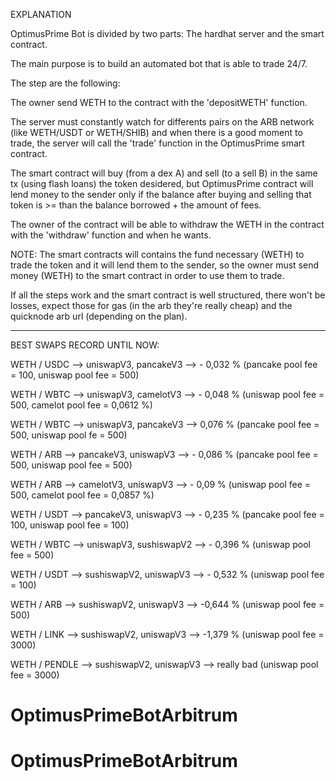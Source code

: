 EXPLANATION

OptimusPrime Bot is divided by two parts: The hardhat server and the smart contract.

The main purpose is to build an automated bot that is able to trade 24/7.

The step are the following:

The owner send WETH to the contract with the 'depositWETH' function.

The server must constantly watch for differents pairs on the ARB network (like WETH/USDT or WETH/SHIB) and when there is a good moment to trade, the server will call the 'trade' function in the OptimusPrime smart contract.

The smart contract will buy (from a dex A) and sell (to a sell B) in the same tx (using flash loans) the token desidered, but OptimusPrime contract will lend money to the sender only if the balance after buying and selling that token is >= than the balance borrowed + the amount of fees.

The owner of the contract will be able to withdraw the WETH in the contract with the 'withdraw' function and when he wants.

NOTE: The smart contracts will contains the fund necessary (WETH) to trade the token and it will lend them to the sender, so the owner must send money (WETH) to the smart contract in order to use them to trade.

If all the steps work and the smart contract is well structured, there won't be losses, expect those for gas (in the arb they're really cheap) and the quicknode arb url (depending on the plan).


-----------------------------------------------------------------------------------------------------------------

BEST SWAPS RECORD UNTIL NOW:

WETH / USDC --> uniswapV3, pancakeV3 --> - 0,032 % (pancake pool fee = 100, uniswap pool fee = 500)

WETH / WBTC --> uniswapV3, camelotV3 --> - 0,048 % (uniswap pool fee = 500, camelot pool fee = 0,0612 %)

WETH / WBTC --> uniswapV3, pancakeV3 --> 0,076 % (pancake pool fee = 500, uniswap pool fe = 500)

WETH / ARB --> pancakeV3, uniswapV3 --> - 0,086 % (pancake pool fee = 500, uniswap pool fee = 500)

WETH / ARB --> camelotV3, uniswapV3 --> - 0,09 % (uniswap pool fee = 500, camelot pool fee = 0,0857 %)

WETH / USDT --> pancakeV3, uniswapV3 --> - 0,235 % (pancake pool fee = 100, uniswap pool fee = 100)

WETH / WBTC --> uniswapV3, sushiswapV2 --> - 0,396 % (uniswap pool fee = 500)

WETH / USDT --> sushiswapV2, uniswapV3 --> - 0,532 % (uniswap pool fee = 100)

WETH / ARB --> sushiswapV2, uniswapV3 --> -0,644 % (uniswap pool fee = 500)

WETH / LINK --> sushiswapV2, uniswapV3 --> -1,379 % (uniswap pool fee = 3000)

WETH / PENDLE --> sushiswapV2, uniswapV3 --> really bad (uniswap pool fee = 3000)



# OptimusPrimeBotArbitrum
# OptimusPrimeBotArbitrum
